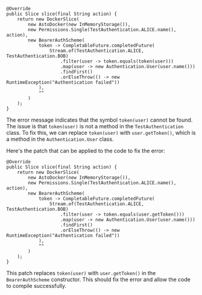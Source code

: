 ```
@Override
public Slice slice(final String action) {
    return new DockerSlice(
        new AstoDocker(new InMemoryStorage()),
        new Permissions.Single(TestAuthentication.ALICE.name(), action),
        new BearerAuthScheme(
            token -> CompletableFuture.completedFuture(
                Stream.of(TestAuthentication.ALICE, TestAuthentication.BOB)
                    .filter(user -> token.equals(token(user)))
                    .map(user -> new Authentication.User(user.name()))
                    .findFirst()
                    .orElseThrow(() -> new RuntimeException("Authentication failed"))
            ),
            ""
        )
    );
}
```
The error message indicates that the symbol `token(user)` cannot be found. The issue is that `token(user)` is not a method in the `TestAuthentication` class. To fix this, we can replace `token(user)` with `user.getToken()`, which is a method in the `Authentication.User` class.

Here's the patch that can be applied to the code to fix the error:
```
@Override
public Slice slice(final String action) {
    return new DockerSlice(
        new AstoDocker(new InMemoryStorage()),
        new Permissions.Single(TestAuthentication.ALICE.name(), action),
        new BearerAuthScheme(
            token -> CompletableFuture.completedFuture(
                Stream.of(TestAuthentication.ALICE, TestAuthentication.BOB)
                    .filter(user -> token.equals(user.getToken()))
                    .map(user -> new Authentication.User(user.name()))
                    .findFirst()
                    .orElseThrow(() -> new RuntimeException("Authentication failed"))
            ),
            ""
        )
    );
}
```
This patch replaces `token(user)` with `user.getToken()` in the `BearerAuthScheme` constructor. This should fix the error and allow the code to compile successfully.